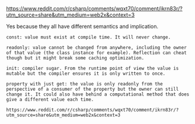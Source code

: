 https://www.reddit.com/r/csharp/comments/wqxt70/comment/ikrn83r/?utm_source=share&utm_medium=web2x&context=3

Yes because they all have different semantics and implication.

    const: value must exist at compile time. It will never change.

    readonly: value cannot be changed from anywhere, including the owner of that value (the class instance for example). Reflection can cheat though but it might break some caching optimization.

    init: compiler sugar. From the runtime point of view the value is mutable but the compiler ensures it is only written to once.

    property with just get: the value is only readonly from the perspective of a consumer of the property but the owner can still change it. It could also have behind a computational method that does give a different value each time.

    https://www.reddit.com/r/csharp/comments/wqxt70/comment/ikrn83r/?utm_source=share&utm_medium=web2x&context=3